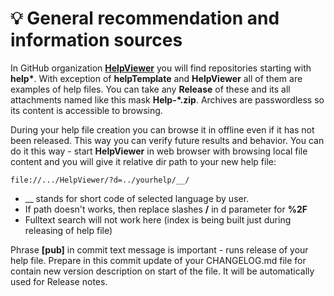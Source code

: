 # 💡 General recommendation and information sources

In GitHub organization **[HelpViewer][HV]** you will find repositories starting with **help\***. With exception of **helpTemplate** and **HelpViewer** all of them are examples of help files. You can take any **Release** of these and its all attachments named like this mask **Help-*.zip**. Archives are passwordless so its content is accessible to browsing.

During your help file creation you can browse it in offline even if it has not been released. This way you can verify future results and behavior. You can do it this way - start **HelpViewer** in web browser with browsing local file content and you will give it relative dir path to your new help file:
```
file://.../HelpViewer/?d=../yourhelp/__/
```

- __ stands for short code of selected language by user.
- If path doesn't works, then replace slashes **/** in d parameter for **%2F**
- Fulltext search will not work here (index is being built just during releasing of help file)

Phrase **[pub]** in commit text message is important - runs release of your help file. Prepare in this commit update of your CHANGELOG.md file for contain new version description on start of the file. It will be automatically used for Release notes.

[HV]: https://github.com/orgs/HelpViewer/repositories "Repositories"
